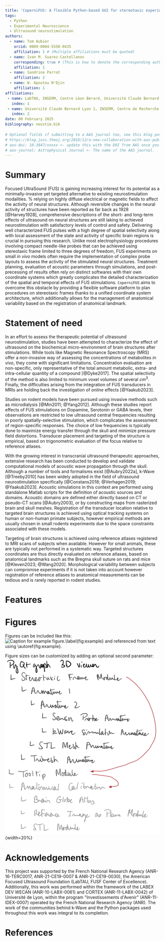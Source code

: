 ```yaml
---
title: 'CoperniFUS: A flexible Python-based GUI for stereotaxic experiment planning'
tags:
  - Python
  - Experimental Neuroscience
  - Ultrasound neurostimulation
authors:
  - name: Tom Aubier
    orcid: 0009-0004-5558-8435
    affiliation: 1 # (Multiple affiliations must be quoted)
  - name: Ivan M. Suarez-Castellanos
    corresponding: true # (This is how to denote the corresponding author)
    affiliation: 1
  - name: Sandrine Parrot
    affiliation: 2
  - name: W. Apoutou N'Djin
    affiliation: 1
affiliations:
 - name: LabTAU, INSERM, Centre Léon Bérard, Université Claude Bernard Lyon 1, F-69003, Lyon, France
   index: 1
 - name: Université Claude Bernard Lyon 1, INSERM, Centre de Recherche en Neurosciences de Lyon CRNL U1028 UMR5292, F-69500 Bron, France
   index: 2
date: 00 February 2025
bibliography: neustim.bib

# Optional fields if submitting to a AAS journal too, see this blog post:
# https://blog.joss.theoj.org/2018/12/a-new-collaboration-with-aas-publishing
# aas-doi: 10.3847/xxxxx <- update this with the DOI from AAS once you know it.
# aas-journal: Astrophysical Journal <- The name of the AAS journal.
---
```


# Summary

Focused UltraSound (FUS) is gaining increasing interest for its potential as a minimally-invasive yet targeted alternative to existing neurostimulation modalities.
% relying on highly diffuse electrical or magnetic fields to affect the activity of neural structures.
Although reversible changes in the neural activity of structures have been reported as far back as 1928 [@Harvey1928], comprehensive descriptions of the short- and long-term effects of ultrasound on neural structures are still laking to achieved neurostimulation with satisfactory levels of control and safety. Delivering well characterized FUS pulses with a high degree of spatial selectivity along with local assessment of the state and activity of specific brain regions is crucial in pursuing this research.
Unlike most electrophysiology procedures involving compact needle-like probes that can be achieved using stereotaxic frame limited to three degrees of freedom, FUS experiments on small *in vivo* models often require the implementation of complex probe layouts to assess the activity of the stimulated neural structures.
Treatment planning, evaluation of acoustic parameters through simulations, and post-precessing of results often rely on distinct softwares with their own coordinate systems which greatly complicates the detailed characterization of the spatial and temporal effects of FUS stimulations.
`CoperniFUS` aims to overcome this obstacle by providing a flexible software platform to plan procedures on stereotaxic frames thanks to a unified coordinate system architecture, which additionally allows for the management of anatomical variability based on the registration of anatomical landmark.

# Statement of need

<!-- % Relevance of studies on FUS-induces microenvironment alteration -->
In an effort to assess the therapeutic potential of ultrasound neurostimulation, studies have been attempted to characterize the effect of ultrasound on the biochemical micro-environment of brain structures after stimulations. While tools like Magnetic Resonance Spectroscopy (MRS) offer a non-invasive way of assessing the concentrations of metabolites *in vivo*, they come with significant limitations. Concentration evaluation are non-specific, only representative of the total amount metabolic, extra- and intra-cellular quantity of a compound [@Dyke2017]. The spatial selectivity of the method is also limited to minimum voxel volumes of several $cm^3$. Finally, the difficulties arising from the integration of FUS transducers in MRIs are holding back the investigation of *online* effects [@Yaakub2023].

<!-- % FUS targetting -->
Studies on rodent models have been pursued using invasive methods such as microdialysis [@Min2011; @Yang2012]. Although these studies report effects of FUS stimulations on Dopamine, Serotonin or GABA levels, their observations are restricted to low ultrasound central frequencies resulting in poorly spatially-selective stimulation, which complicates the assessment of region-specific responses. The choice of low frequencies is typically done to maximize energy transfer through the skull and minimize pressure field distortions. Transducer placement and targeting of the structure is empirical, based on trigonometric evaluation of the focus relative to reference atlases.

<!-- % acoustic simulations -->
With the growing interest in transcranial ultrasound therapeutic approaches, extensive research has been conducted to develop and validate computational models of acoustic wave propagation through the skull. Although a number of tools and formalisms exist [@Aubry2022a], k-Wave [@Treeby2010] has been widely adopted in the field of ultrasound neurostimulation specifically [@Constans2018; @Verhagen2019; @Yaakub2023]. Acoustic simulations in this context are performed using standalone Matlab scripts for the definition of acoustic sources and domains. Acoustic domains are defined either directly based on CT or pseudo-CT scans [@Aubry2003], or by constructing maps from rasterized brain and skull meshes. Registration of the transducer location relative to targeted brain structures is achieved using optical tracking systems on human or non-human primate subjects, however empirical methods are usually chosen in small rodents experiments due to the space constraints associated with these models.

<!-- % structure atlases + morpho calib -->
Targeting of brain structures is achieved using reference atlases registered to MRI scans of subjects when available. However for small animals, these are typically not performed in a systematic way. Targeted structures coordinates are thus directly evaluated on reference atlases, based on anatomical landmarks such as the Bregma skull suture on rats and mice [@Kleven2023; @Wang2020]. Morphological variability between subjects can compromise experiments if it is not taken into account however registration of reference atlases to anatomical measurements can be tedious and is rarely reported in rodent studies.

# Features

# Figures

Figures can be included like this:
![Caption for example figure.\label{fig:example}](figure.png)
and referenced from text using \autoref{fig:example}.

Figure sizes can be customized by adding an optional second parameter:
![Caption for example figure.](figures/hierarchical_coordinates_system.png){width=20%}

# Acknowledgements

This project was supported by the French National Research Agency (ANR-16-TERC0017, ANR-21-CE19-0007 \& ANR-21-CE19-0030), the American Focused Ultrasound Foundation (LabTAU, FUSF Center of Excellence). Additionally, this work was performed within the framework of the LABEX DEV WECAN (ANR-10-LABX-0061) and CORTEX (ANR-11-LABX-0042) of Université de Lyon, within the program "Investissements d'Avenir" (ANR-11-IDEX-0007) operated by the French National Research Agency (ANR). The work of the communities behind k-Wave and the Python packages used throughout this work was integral to its completion.

# References